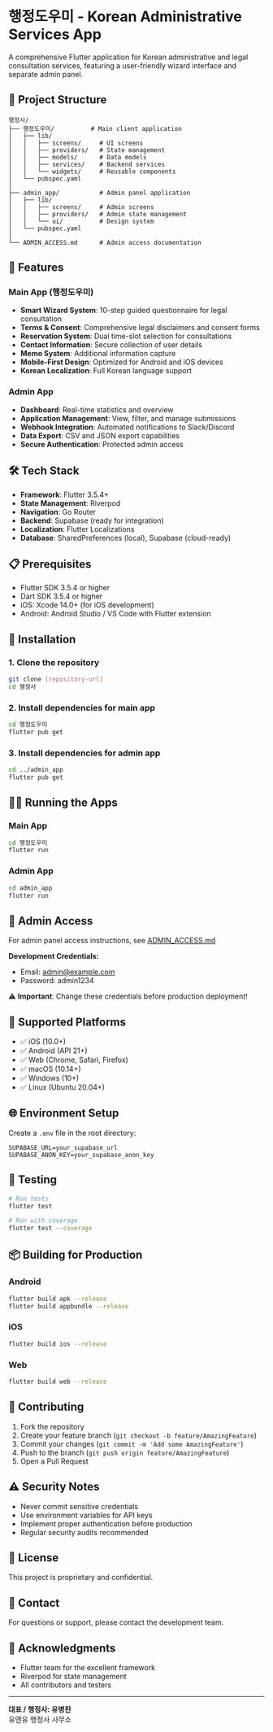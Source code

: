 # 행정도우미 - Korean Administrative Services App

A comprehensive Flutter application for Korean administrative and legal consultation services, featuring a user-friendly wizard interface and separate admin panel.

## 📱 Project Structure

```
행정사/
├── 행정도우미/          # Main client application
│   ├── lib/
│   │   ├── screens/     # UI screens
│   │   ├── providers/   # State management
│   │   ├── models/      # Data models
│   │   ├── services/    # Backend services
│   │   └── widgets/     # Reusable components
│   └── pubspec.yaml
│
├── admin_app/           # Admin panel application
│   ├── lib/
│   │   ├── screens/     # Admin screens
│   │   ├── providers/   # Admin state management
│   │   └── ui/          # Design system
│   └── pubspec.yaml
│
└── ADMIN_ACCESS.md      # Admin access documentation
```

## 🚀 Features

### Main App (행정도우미)
- **Smart Wizard System**: 10-step guided questionnaire for legal consultation
- **Terms & Consent**: Comprehensive legal disclaimers and consent forms
- **Reservation System**: Dual time-slot selection for consultations
- **Contact Information**: Secure collection of user details
- **Memo System**: Additional information capture
- **Mobile-First Design**: Optimized for Android and iOS devices
- **Korean Localization**: Full Korean language support

### Admin App
- **Dashboard**: Real-time statistics and overview
- **Application Management**: View, filter, and manage submissions
- **Webhook Integration**: Automated notifications to Slack/Discord
- **Data Export**: CSV and JSON export capabilities
- **Secure Authentication**: Protected admin access

## 🛠️ Tech Stack

- **Framework**: Flutter 3.5.4+
- **State Management**: Riverpod
- **Navigation**: Go Router
- **Backend**: Supabase (ready for integration)
- **Localization**: Flutter Localizations
- **Database**: SharedPreferences (local), Supabase (cloud-ready)

## 📋 Prerequisites

- Flutter SDK 3.5.4 or higher
- Dart SDK 3.5.4 or higher
- iOS: Xcode 14.0+ (for iOS development)
- Android: Android Studio / VS Code with Flutter extension

## 🔧 Installation

### 1. Clone the repository
```bash
git clone [repository-url]
cd 행정사
```

### 2. Install dependencies for main app
```bash
cd 행정도우미
flutter pub get
```

### 3. Install dependencies for admin app
```bash
cd ../admin_app
flutter pub get
```

## 🏃‍♂️ Running the Apps

### Main App
```bash
cd 행정도우미
flutter run
```

### Admin App
```bash
cd admin_app
flutter run
```

## 🔐 Admin Access

For admin panel access instructions, see [ADMIN_ACCESS.md](ADMIN_ACCESS.md)

**Development Credentials:**
- Email: admin@example.com
- Password: admin1234

⚠️ **Important**: Change these credentials before production deployment!

## 📱 Supported Platforms

- ✅ iOS (10.0+)
- ✅ Android (API 21+)
- ✅ Web (Chrome, Safari, Firefox)
- ✅ macOS (10.14+)
- ✅ Windows (10+)
- ✅ Linux (Ubuntu 20.04+)

## 🌐 Environment Setup

Create a `.env` file in the root directory:
```env
SUPABASE_URL=your_supabase_url
SUPABASE_ANON_KEY=your_supabase_anon_key
```

## 🧪 Testing

```bash
# Run tests
flutter test

# Run with coverage
flutter test --coverage
```

## 📦 Building for Production

### Android
```bash
flutter build apk --release
flutter build appbundle --release
```

### iOS
```bash
flutter build ios --release
```

### Web
```bash
flutter build web --release
```

## 🤝 Contributing

1. Fork the repository
2. Create your feature branch (`git checkout -b feature/AmazingFeature`)
3. Commit your changes (`git commit -m 'Add some AmazingFeature'`)
4. Push to the branch (`git push origin feature/AmazingFeature`)
5. Open a Pull Request

## ⚠️ Security Notes

- Never commit sensitive credentials
- Use environment variables for API keys
- Implement proper authentication before production
- Regular security audits recommended

## 📄 License

This project is proprietary and confidential.

## 👥 Contact

For questions or support, please contact the development team.

## 🙏 Acknowledgments

- Flutter team for the excellent framework
- Riverpod for state management
- All contributors and testers

---

**대표 / 행정사: 유병찬**  
유앤유 행정사 사무소